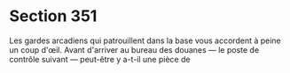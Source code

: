 # Section 351

Les gardes arcadiens qui patrouillent dans la base vous accordent 
à peine un coup d'œil. Avant d'arriver au bureau des douanes — 
le poste de contrôle suivant — peut-être y a-t-il une pièce de